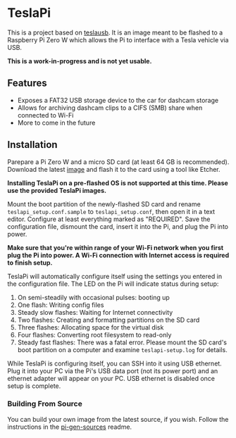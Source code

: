 # TeslaPi

This is a project based on [teslausb](https://github.com/marcone/teslausb). It is an image meant to be flashed to a
Raspberry Pi Zero W which allows the Pi to interface with a Tesla vehicle via USB.

**This is a work-in-progress and is not yet usable.**

## Features

- Exposes a FAT32 USB storage device to the car for dashcam storage
- Allows for archiving dashcam clips to a CIFS (SMB) share when connected to Wi-Fi
- More to come in the future

## Installation

Parepare a Pi Zero W and a micro SD card (at least 64 GB is recommended). Download the latest
[image](https://github.com/DoctorMcKay/node-teslapi/releases) and flash it to the card using a tool like Etcher.

**Installing TeslaPi on a pre-flashed OS is not supported at this time. Please use the provided TeslaPi images.**

Mount the boot partition of the newly-flashed SD card and rename `teslapi_setup.conf.sample` to `teslapi_setup.conf`,
then open it in a text editor. Configure at least everything marked as "REQUIRED". Save the configuration file, dismount
the card, insert it into the Pi, and plug the Pi into power.

**Make sure that you're within range of your Wi-Fi network when you first plug the Pi into power. A Wi-Fi connection
with Internet access is required to finish setup.**

TeslaPi will automatically configure itself using the settings you entered in the configuration file. The LED on the Pi
will indicate status during setup:

1. On semi-steadily with occasional pulses: booting up
2. One flash: Writing config files
2. Steady slow flashes: Waiting for Internet connectivity
4. Two flashes: Creating and formatting partitions on the SD card
5. Three flashes: Allocating space for the virtual disk
6. Four flashes: Converting root filesystem to read-only
7. Steady fast flashes: There was a fatal error. Please mount the SD card's boot partition on a computer and examine `teslapi-setup.log` for details.

While TeslaPi is configuring itself, you can SSH into it using USB ethernet. Plug it into your PC via the Pi's USB data
port (not its power port) and an ethernet adapter will appear on your PC. USB ethernet is disabled once setup is complete.

### Building From Source

You can build your own image from the latest source, if you wish. Follow the instructions in the
[pi-gen-sources](https://github.com/DoctorMcKay/node-teslapi/tree/master/pi-gen-sources) readme.
